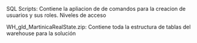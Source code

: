 SQL Scripts: 
Contiene la apliacion de de comandos para la creacion de usuarios y sus roles. Niveles de acceso

WH_gld_MartinicaRealState.zip:
Contiene toda la estructura de tablas del warehouse para la solución
